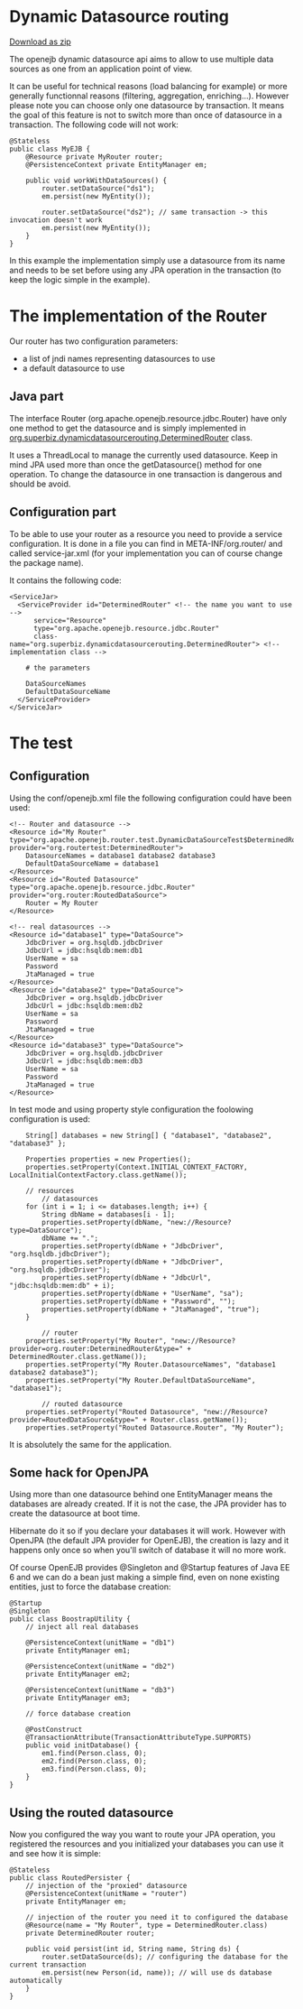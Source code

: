 # Dynamic Datasource routing

[Download as zip](dynamic-datasource-routing.zip)

The openejb dynamic datasource api aims to allow to use multiple data sources as one from an application point of view.

It can be useful for technical reasons (load balancing for example) or more generally
functionnal reasons (filtering, aggregation, enriching...). However please note you can choose
only one datasource by transaction. It means the goal of this feature is not to switch more than
once of datasource in a transaction. The following code will not work:

    @Stateless
    public class MyEJB {
        @Resource private MyRouter router;
        @PersistenceContext private EntityManager em;

        public void workWithDataSources() {
            router.setDataSource("ds1");
            em.persist(new MyEntity());

            router.setDataSource("ds2"); // same transaction -> this invocation doesn't work
            em.persist(new MyEntity());
        }
    }

In this example the implementation simply use a datasource from its name and needs to be set before using any JPA
operation in the transaction (to keep the logic simple in the example).

# The implementation of the Router

Our router has two configuration parameters:
* a list of jndi names representing datasources to use
* a default datasource to use

## Java part

The interface Router (org.apache.openejb.resource.jdbc.Router) have only one method to get the datasource and is
simply implemented in [org.superbiz.dynamicdatasourcerouting.DeterminedRouter](src/main/java/org/superbiz/dynamicdatasourcerouting/DeterminedRouter.java.html)
class.

It uses a ThreadLocal to manage the currently used datasource. Keep in mind JPA used more than once the getDatasource() method
for one operation. To change the datasource in one transaction is dangerous and should be avoid.

## Configuration part

To be able to use your router as a resource you need to provide a service configuration. It is done in a file
you can find in META-INF/org.router/ and called service-jar.xml
(for your implementation you can of course change the package name).

It contains the following code:

    <ServiceJar>
      <ServiceProvider id="DeterminedRouter" <!-- the name you want to use -->
          service="Resource"
          type="org.apache.openejb.resource.jdbc.Router"
          class-name="org.superbiz.dynamicdatasourcerouting.DeterminedRouter"> <!-- implementation class -->

        # the parameters

        DataSourceNames
        DefaultDataSourceName
      </ServiceProvider>
    </ServiceJar>

# The test
## Configuration

Using the conf/openejb.xml file the following configuration could have been used:

    <!-- Router and datasource -->
    <Resource id="My Router" type="org.apache.openejb.router.test.DynamicDataSourceTest$DeterminedRouter" provider="org.routertest:DeterminedRouter">
        DatasourceNames = database1 database2 database3
        DefaultDataSourceName = database1
    </Resource>
    <Resource id="Routed Datasource" type="org.apache.openejb.resource.jdbc.Router" provider="org.router:RoutedDataSource">
        Router = My Router
    </Resource>

    <!-- real datasources -->
    <Resource id="database1" type="DataSource">
        JdbcDriver = org.hsqldb.jdbcDriver
        JdbcUrl = jdbc:hsqldb:mem:db1
        UserName = sa
        Password
        JtaManaged = true
    </Resource>
    <Resource id="database2" type="DataSource">
        JdbcDriver = org.hsqldb.jdbcDriver
        JdbcUrl = jdbc:hsqldb:mem:db2
        UserName = sa
        Password
        JtaManaged = true
    </Resource>
    <Resource id="database3" type="DataSource">
        JdbcDriver = org.hsqldb.jdbcDriver
        JdbcUrl = jdbc:hsqldb:mem:db3
        UserName = sa
        Password
        JtaManaged = true
    </Resource>


In test mode and using property style configuration the foolowing configuration is used:

        String[] databases = new String[] { "database1", "database2", "database3" };

        Properties properties = new Properties();
        properties.setProperty(Context.INITIAL_CONTEXT_FACTORY, LocalInitialContextFactory.class.getName());

        // resources
            // datasources
        for (int i = 1; i <= databases.length; i++) {
            String dbName = databases[i - 1];
            properties.setProperty(dbName, "new://Resource?type=DataSource");
            dbName += ".";
            properties.setProperty(dbName + "JdbcDriver", "org.hsqldb.jdbcDriver");
            properties.setProperty(dbName + "JdbcDriver", "org.hsqldb.jdbcDriver");
            properties.setProperty(dbName + "JdbcUrl", "jdbc:hsqldb:mem:db" + i);
            properties.setProperty(dbName + "UserName", "sa");
            properties.setProperty(dbName + "Password", "");
            properties.setProperty(dbName + "JtaManaged", "true");
        }

            // router
        properties.setProperty("My Router", "new://Resource?provider=org.router:DeterminedRouter&type=" + DeterminedRouter.class.getName());
        properties.setProperty("My Router.DatasourceNames", "database1 database2 database3");
        properties.setProperty("My Router.DefaultDataSourceName", "database1");

            // routed datasource
        properties.setProperty("Routed Datasource", "new://Resource?provider=RoutedDataSource&type=" + Router.class.getName());
        properties.setProperty("Routed Datasource.Router", "My Router");

It is absolutely the same for the application.

## Some hack for OpenJPA

Using more than one datasource behind one EntityManager means the databases are already created. If it is not the case,
the JPA provider has to create the datasource at boot time.

Hibernate do it so if you declare your databases it will work. However with OpenJPA
(the default JPA provider for OpenEJB), the creation is lazy and it happens only once so when you'll switch of database
it will no more work.

Of course OpenEJB provides @Singleton and @Startup features of Java EE 6 and we can do a bean just making a simple find,
even on none existing entities, just to force the database creation:

    @Startup
    @Singleton
    public class BoostrapUtility {
        // inject all real databases

        @PersistenceContext(unitName = "db1")
        private EntityManager em1;

        @PersistenceContext(unitName = "db2")
        private EntityManager em2;

        @PersistenceContext(unitName = "db3")
        private EntityManager em3;

        // force database creation

        @PostConstruct
        @TransactionAttribute(TransactionAttributeType.SUPPORTS)
        public void initDatabase() {
            em1.find(Person.class, 0);
            em2.find(Person.class, 0);
            em3.find(Person.class, 0);
        }
    }

## Using the routed datasource

Now you configured the way you want to route your JPA operation, you registered the resources and you initialized
your databases you can use it and see how it is simple:

    @Stateless
    public class RoutedPersister {
        // injection of the "proxied" datasource
        @PersistenceContext(unitName = "router")
        private EntityManager em;

        // injection of the router you need it to configured the database
        @Resource(name = "My Router", type = DeterminedRouter.class)
        private DeterminedRouter router;

        public void persist(int id, String name, String ds) {
            router.setDataSource(ds); // configuring the database for the current transaction
            em.persist(new Person(id, name)); // will use ds database automatically
        }
    }
